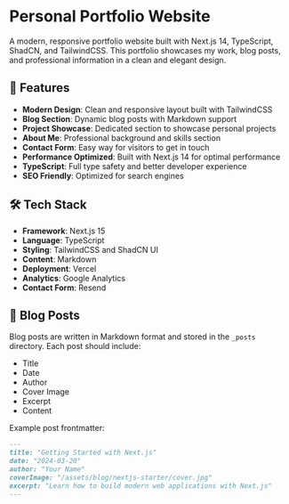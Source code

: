 # Personal Portfolio Website

A modern, responsive portfolio website built with Next.js 14, TypeScript, ShadCN, and TailwindCSS. This portfolio showcases my work, blog posts, and professional information in a clean and elegant design.

## 🚀 Features

- **Modern Design**: Clean and responsive layout built with TailwindCSS
- **Blog Section**: Dynamic blog posts with Markdown support
- **Project Showcase**: Dedicated section to showcase personal projects
- **About Me**: Professional background and skills section
- **Contact Form**: Easy way for visitors to get in touch
- **Performance Optimized**: Built with Next.js 14 for optimal performance
- **TypeScript**: Full type safety and better developer experience
- **SEO Friendly**: Optimized for search engines

## 🛠️ Tech Stack

- **Framework**: Next.js 15
- **Language**: TypeScript
- **Styling**: TailwindCSS and ShadCN UI
- **Content**: Markdown
- **Deployment**: Vercel
- **Analytics**: Google Analytics
- **Contact Form**: Resend

## 📝 Blog Posts

Blog posts are written in Markdown format and stored in the `_posts` directory. Each post should include:

- Title
- Date
- Author
- Cover Image
- Excerpt
- Content

Example post frontmatter:

```markdown
---
title: "Getting Started with Next.js"
date: "2024-03-20"
author: "Your Name"
coverImage: "/assets/blog/nextjs-starter/cover.jpg"
excerpt: "Learn how to build modern web applications with Next.js"
---
```
